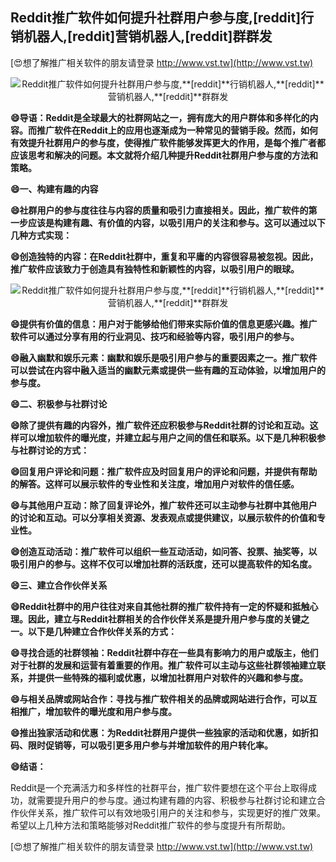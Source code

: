 ## **Reddit推广软件如何提升社群用户参与度,**[reddit]**行销机器人,**[reddit]**营销机器人,**[reddit]**群群发**

[😍想了解推广相关软件的朋友请登录 http://www.vst.tw](http://www.vst.tw)

 <center><img src="https://vst.tw/MP4/tuiguang/png/4.png" alt="Reddit推广软件如何提升社群用户参与度,**[reddit]**行销机器人,**[reddit]**营销机器人,**[reddit]**群群发"></center>

**😄导语：Reddit是全球最大的社群网站之一，拥有庞大的用户群体和多样化的内容。而推广软件在Reddit上的应用也逐渐成为一种常见的营销手段。然而，如何有效提升社群用户的参与度，使得推广软件能够发挥更大的作用，是每个推广者都应该思考和解决的问题。本文就将介绍几种提升Reddit社群用户参与度的方法和策略。**

**😄一、构建有趣的内容**

**😄社群用户的参与度往往与内容的质量和吸引力直接相关。因此，推广软件的第一步应该是构建有趣、有价值的内容，以吸引用户的关注和参与。这可以通过以下几种方式实现：**

**😄创造独特的内容：在Reddit社群中，重复和平庸的内容很容易被忽视。因此，推广软件应该致力于创造具有独特性和新颖性的内容，以吸引用户的眼球。**

 <center><img src="https://vst.tw/MP4/tuiguang/png/8.png" alt="Reddit推广软件如何提升社群用户参与度,**[reddit]**行销机器人,**[reddit]**营销机器人,**[reddit]**群群发"></center>

**😄提供有价值的信息：用户对于能够给他们带来实际价值的信息更感兴趣。推广软件可以通过分享有用的行业洞见、技巧和经验等内容，吸引用户的参与。**

**😄融入幽默和娱乐元素：幽默和娱乐是吸引用户参与的重要因素之一。推广软件可以尝试在内容中融入适当的幽默元素或提供一些有趣的互动体验，以增加用户的参与度。**

**😄二、积极参与社群讨论**

**😄除了提供有趣的内容外，推广软件还应积极参与Reddit社群的讨论和互动。这样可以增加软件的曝光度，并建立起与用户之间的信任和联系。以下是几种积极参与社群讨论的方式：**

**😄回复用户评论和问题：推广软件应及时回复用户的评论和问题，并提供有帮助的解答。这样可以展示软件的专业性和关注度，增加用户对软件的信任感。**

**😄与其他用户互动：除了回复评论外，推广软件还可以主动参与社群中其他用户的讨论和互动。可以分享相关资源、发表观点或提供建议，以展示软件的价值和专业性。**

**😄创造互动活动：推广软件可以组织一些互动活动，如问答、投票、抽奖等，以吸引用户的参与。这样不仅可以增加社群的活跃度，还可以提高软件的知名度。**

**😄三、建立合作伙伴关系**

**😄Reddit社群中的用户往往对来自其他社群的推广软件持有一定的怀疑和抵触心理。因此，建立与Reddit社群相关的合作伙伴关系是提升用户参与度的关键之一。以下是几种建立合作伙伴关系的方式：**

**😄寻找合适的社群领袖：Reddit社群中存在一些具有影响力的用户或版主，他们对于社群的发展和运营有着重要的作用。推广软件可以主动与这些社群领袖建立联系，并提供一些特殊的福利或优惠，以增加社群用户对软件的兴趣和参与度。**

**😄与相关品牌或网站合作：寻找与推广软件相关的品牌或网站进行合作，可以互相推广，增加软件的曝光度和用户参与度。**

**😄推出独家活动和优惠：为Reddit社群用户提供一些独家的活动和优惠，如折扣码、限时促销等，可以吸引更多用户参与并增加软件的用户转化率。**

**😄结语：**

Reddit是一个充满活力和多样性的社群平台，推广软件要想在这个平台上取得成功，就需要提升用户的参与度。通过构建有趣的内容、积极参与社群讨论和建立合作伙伴关系，推广软件可以有效地吸引用户的关注和参与，实现更好的推广效果。希望以上几种方法和策略能够对Reddit推广软件的参与度提升有所帮助。

[😍想了解推广相关软件的朋友请登录 http://www.vst.tw](http://www.vst.tw)



